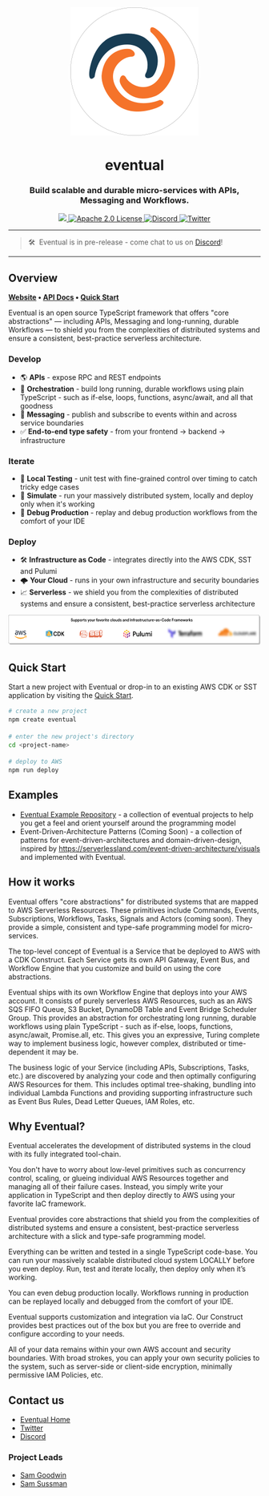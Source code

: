 <div align="center">
  <a href="https://eventual.net">
    <img src="assets/eventual-logo-white-bg-128px.svg" />
  </a>
  <br />
  <h1>eventual</h1>
  <h3>
  Build scalable and durable micro-services with APIs, Messaging and Workflows.
  </h3>
  
  
  <a href="https://badge.fury.io/js/@eventual%2Fcore.svg">
    <img src="https://badge.fury.io/js/@eventual%2Fcore.svg" />
  </a>
  <a href="https://github.com/eventual/eventual/blob/main/LICENSE">
    <img alt="Apache 2.0 License" src="https://img.shields.io/github/license/functionless/eventual" />
  </a>
  <a href="https://discord.gg/8hfnTn3QDT">
    <img alt="Discord" src="https://img.shields.io/discord/985291961885949973?color=7389D8&label&logo=discord&logoColor=ffffff" />
  </a>
  <a href="https://twitter.com/EventualCloud">
    <img alt="Twitter" src="https://img.shields.io/twitter/url.svg?label=%40EventualCloud&style=social&url=https%3A%2F%2Ftwitter.com%2FEventualCloud" />
  </a>
</div>

---

> 🛠&nbsp; Eventual is in pre-release - come chat to us on [Discord](https://discord.gg/8hfnTn3QDT)!

---

## Overview

**[Website](https://eventual.net/) • [API Docs](https://docs.eventual.net) • [Quick Start](https://docs.eventual.net/getting-started)**

Eventual is an open source TypeScript framework that offers "core abstractions" — including APIs, Messaging and long-running, durable Workflows — to shield you from the complexities of distributed systems and ensure a consistent, best-practice serverless architecture.

### Develop

- 🌎 **APIs** - expose RPC and REST endpoints
- 🚦 **Orchestration** - build long running, durable workflows using plain TypeScript - such as if-else, loops, functions, async/await, and all that goodness
- 💬 **Messaging** - publish and subscribe to events within and across service boundaries
- ✅ **End-to-end type safety** - from your frontend → backend → infrastructure

### Iterate

- 🧪 **Local Testing** - unit test with fine-grained control over timing to catch tricky edge cases
- 🤖 **Simulate** - run your massively distributed system, locally and deploy only when it's working
- 🐞 **Debug Production** - replay and debug production workflows from the comfort of your IDE

### Deploy

- 🛠 **Infrastructure as Code** - integrates directly into the AWS CDK, SST and Pulumi
- 🌩️ **Your Cloud** - runs in your own infrastructure and security boundaries
- 📈 **Serverless** - we shield you from the complexities of distributed systems and ensure a consistent, best-practice serverless architecture

<p align="center">
  <img src="assets/logo-banner.svg" height="60px"  />
</p>

## Quick Start

Start a new project with Eventual or drop-in to an existing AWS CDK or SST application by visiting the [Quick Start](https://docs.eventual.net/getting-started).

```sh
# create a new project
npm create eventual

# enter the new project's directory
cd <project-name>

# deploy to AWS
npm run deploy
```

## Examples

- [Eventual Example Repository](https://github.com/functionless/eventual-examples) - a collection of eventual projects to help you get a feel and orient yourself around the programming model
- Event-Driven-Architecture Patterns (Coming Soon) - a collection of patterns for event-driven-architectures and domain-driven-design, inspired by https://serverlessland.com/event-driven-architecture/visuals and implemented with Eventual.

## How it works

Eventual offers "core abstractions" for distributed systems that are mapped to AWS Serverless Resources. These primitives include Commands, Events, Subscriptions, Workflows, Tasks, Signals and Actors (coming soon). They provide a simple, consistent and type-safe programming model for micro-services.

The top-level concept of Eventual is a Service that be deployed to AWS with a CDK Construct. Each Service gets its own API Gateway, Event Bus, and Workflow Engine that you customize and build on using the core abstractions.

Eventual ships with its own Workflow Engine that deploys into your AWS account. It consists of purely serverless AWS Resources, such as an AWS SQS FIFO Queue, S3 Bucket, DynamoDB Table and Event Bridge Scheduler Group. This provides an abstraction for orchestrating long running, durable workflows using plain TypeScript - such as if-else, loops, functions, async/await, Promise.all, etc. This gives you an expressive, Turing complete way to implement business logic, however complex, distributed or time-dependent it may be.

The business logic of your Service (including APIs, Subscriptions, Tasks, etc.) are discovered by analyzing your code and then optimally configuring AWS Resources for them. This includes optimal tree-shaking, bundling into individual Lambda Functions and providing supporting infrastructure such as Event Bus Rules, Dead Letter Queues, IAM Roles, etc.

## Why Eventual?

Eventual accelerates the development of distributed systems in the cloud with its fully integrated tool-chain.

You don't have to worry about low-level primitives such as concurrency control, scaling, or glueing individual AWS Resources together and managing all of their failure cases. Instead, you simply write your application in TypeScript and then deploy directly to AWS using your favorite IaC framework.

Eventual provides core abstractions that shield you from the complexities of distributed systems and ensure a consistent, best-practice serverless architecture with a slick and type-safe programming model.

Everything can be written and tested in a single TypeScript code-base. You can run your massively scalable distributed cloud system LOCALLY before you even deploy. Run, test and iterate locally, then deploy only when it’s working.

You can even debug production locally. Workflows running in production can be replayed locally and debugged from the comfort of your IDE.

Eventual supports customization and integration via IaC. Our Construct provides best practices out of the box but you are free to override and configure according to your needs.

All of your data remains within your own AWS account and security boundaries. With broad strokes, you can apply your own security policies to the system, such as server-side or client-side encryption, minimally permissive IAM Policies, etc.

## Contact us

- [Eventual Home](https://eventual.net)
- [Twitter](https://twitter.com/EventualCloud)
- [Discord](https://discord.gg/8hfnTn3QDT)

### Project Leads

- [Sam Goodwin](https://twitter.com/samgoodwin89)
- [Sam Sussman](https://twitter.com/sussmansa)
